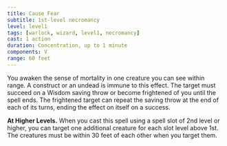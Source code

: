 ```yaml
---
title: Cause Fear
subtitle: 1st-level necromancy
level: level1
tags: [warlock, wizard, level1, necromancy]
cast: 1 action
duration: Concentration, up to 1 minute
components: V
range: 60 feet
---
```

You awaken the sense of mortality in one creature you can see within range. A construct or an undead is immune to this effect. The target must succeed on a Wisdom saving throw or become frightened of you until the spell ends. The frightened target can repeat the saving throw at the end of each of its turns, ending the effect on itself on a success.

**At Higher Levels.** When you cast this spell using a spell slot of 2nd level or higher, you can target one additional creature for each slot level above 1st. The creatures must be within 30 feet of each other when you target them.